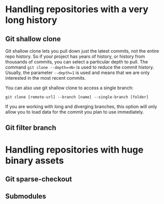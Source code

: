 # Handling repositories with a very long history
## Git shallow clone
Git shallow clone lets you pull down just the latest commits, not the entire repo history. So if your project has years of history, or history from thousands of commits, you can select a particular depth to pull. The command `git clone --depth=<N>` is used to reduce the commit history. 
Usually, the parameter `--depth=1` is used and means that we are only interested in the most recent commits.

You can also use git shallow clone to access a single branch:

`git clone [remote-url] --branch [name] --single-branch [folder]`

If you are working with long and diverging branches, this option will only allow you to load data for the commit you plan to use immediately.
## Git filter branch

# Handling repositories with huge binary assets

## Git sparse-checkout

## Submodules